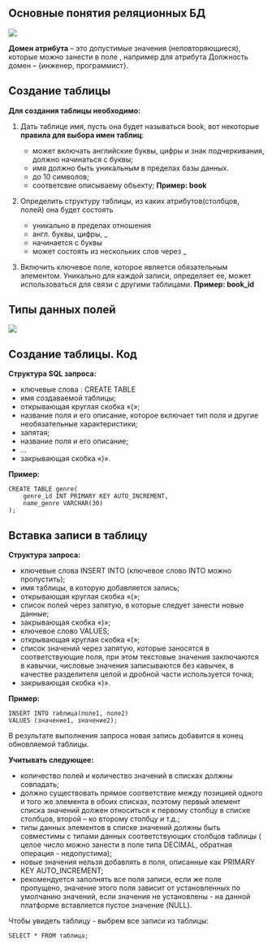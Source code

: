 ## Основные понятия реляционных БД
![](s1.jpg)

**Домен атрибута** – это допустимые значения (неповторяющиеся), которые можно занести в поле , например для атрибута Должность домен – {инженер, программист}.

## Создание таблицы

**Для создания таблицы необходимо:**

1. Дать таблице имя, пусть она будет называться book, вот некоторые **правила для выбора имен таблиц**:
	* может включать английские буквы, цифры и знак подчеркивания, должно начинаться с буквы;
	* имя должно быть уникальным в пределах базы данных.
	* до 10 символов;
	* соответсвие описываему объекту;
	**Пример: book**

2. Определить структуру таблицы, из каких атрибутов(столбцов, полей) она будет состоять
	* уникально в пределах отношения
	* англ. буквы, цифры, _
	* начинается с буквы
	* может состоять из нескольких слов через _
3. Включить ключевое поле, которое является обязательным элементом. Уникально для каждой записи, определяет ее, может использоваться для связи с другими таблицами.
**Пример: book_id**
## Типы данных полей
![](s2.png)
## Создание таблицы. Код
**Структура SQL запроса:**
* ключевые слова : CREATE TABLE
* имя создаваемой таблицы;
* открывающая круглая скобка «(»;
* название поля и его описание, которое включает тип поля и другие необязательные характеристики;
* запятая;
* название поля и его описание;
* ...
* закрывающая скобка «)».

**Пример:** 
```
CREATE TABLE genre(
    genre_id INT PRIMARY KEY AUTO_INCREMENT, 
    name_genre VARCHAR(30)
);
```
## Вставка записи в таблицу
**Структура запроса:**
* ключевые слова INSERT INTO (ключевое слово INTO можно пропустить);
* имя таблицы, в которую добавляется запись;
* открывающая круглая скобка «(»;
 * список полей через запятую, в которые следует занести новые данные;
* закрывающая скобка «)»;
* ключевое слово VALUES;
* открывающая круглая скобка «(»;
* список значений через запятую, которые заносятся в соответствующие поля, при этом текстовые значения заключаются в кавычки, числовые значения записываются без кавычек, в качестве разделителя целой и дробной части используется точка;
* закрывающая скобка «)».

**Пример:**
 ```
 INSERT INTO таблица(поле1, поле2) 
VALUES (значение1, значение2);
```
В результате выполнения запроса новая запись добавится в конец обновляемой таблицы.

**Учитывать следующее:**

* количество полей и количество значений в списках должны совпадать;
* должно существовать прямое соответствие между позицией одного и того же элемента в обоих списках, поэтому первый элемент списка значений должен относиться к первому столбцу в списке столбцов, второй – ко второму столбцу и т.д.;
* типы данных элементов в списке значений должны быть совместимы с типами данных соответствующих столбцов таблицы ( целое число можно занести в поле типа DECIMAL, обратная операция - недопустима);
* новые значения нельзя добавлять в поля, описанные как PRIMARY KEY AUTO_INCREMENT;
* рекомендуется заполнять все поля записи, если же поле пропущено, значение этого поля зависит от установленных по умолчанию значений, если значения не установлены - на данной платформе вставляется пустое значение (NULL).

Чтобы увидеть таблицу - выбрем все записи из таблицы:
```
SELECT * FROM таблица;
```

